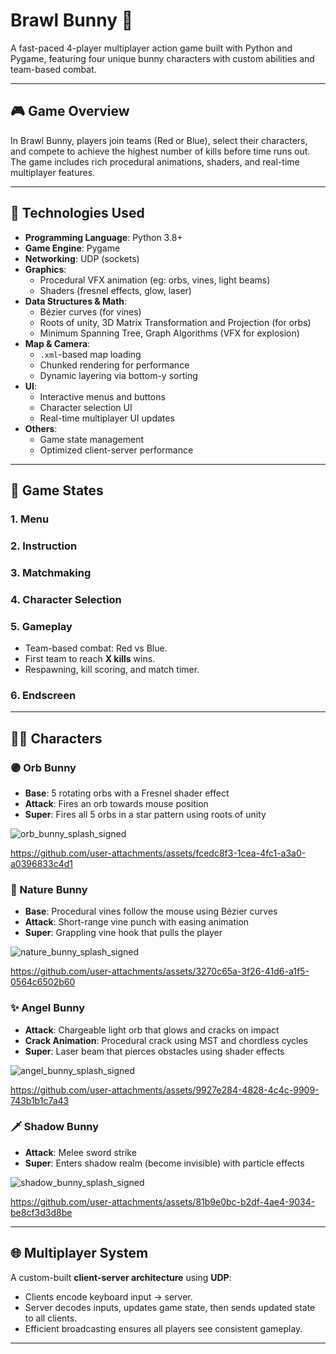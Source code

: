 # Brawl Bunny 🐰

A fast-paced 4-player multiplayer action game built with Python and Pygame, featuring four unique bunny characters with custom abilities and team-based combat.

---

## 🎮 Game Overview

In Brawl Bunny, players join teams (Red or Blue), select their characters, and compete to achieve the highest number of kills before time runs out. The game includes rich procedural animations, shaders, and real-time multiplayer features.

---
## 🧰 Technologies Used

- **Programming Language**: Python 3.8+
- **Game Engine**: Pygame
- **Networking**: UDP (sockets)
- **Graphics**:
  - Procedural VFX animation (eg: orbs, vines, light beams)
  - Shaders (fresnel effects, glow, laser)
- **Data Structures & Math**:
  - Bézier curves (for vines)
  - Roots of unity, 3D Matrix Transformation and Projection (for orbs)
  - Minimum Spanning Tree, Graph Algorithms (VFX for explosion)
- **Map & Camera**:
  - `.xml`-based map loading
  - Chunked rendering for performance
  - Dynamic layering via bottom-y sorting
- **UI**:
  - Interactive menus and buttons
  - Character selection UI
  - Real-time multiplayer UI updates
- **Others**:
  - Game state management
  - Optimized client-server performance
---

## 🧩 Game States

### 1. Menu
### 2. Instruction
### 3. Matchmaking
### 4. Character Selection
### 5. Gameplay
- Team-based combat: Red vs Blue.
- First team to reach **X kills** wins.
- Respawning, kill scoring, and match timer.
### 6. Endscreen
---

## 🧙‍♂️ Characters

### 🟣 Orb Bunny
- **Base**: 5 rotating orbs with a Fresnel shader effect
- **Attack**: Fires an orb towards mouse position
- **Super**: Fires all 5 orbs in a star pattern using roots of unity

![orb_bunny_splash_signed](https://github.com/user-attachments/assets/256d3c30-55f8-4aaf-863a-60d88b49b8a6)

https://github.com/user-attachments/assets/fcedc8f3-1cea-4fc1-a3a0-a0396833c4d1


### 🌿 Nature Bunny
- **Base**: Procedural vines follow the mouse using Bézier curves
- **Attack**: Short-range vine punch with easing animation
- **Super**: Grappling vine hook that pulls the player

![nature_bunny_splash_signed](https://github.com/user-attachments/assets/90c68f5d-1615-4403-b6d4-eeb1c3caede0)

https://github.com/user-attachments/assets/3270c65a-3f26-41d6-a1f5-0564c6502b60


### ✨ Angel Bunny
- **Attack**: Chargeable light orb that glows and cracks on impact
- **Crack Animation**: Procedural crack using MST and chordless cycles
- **Super**: Laser beam that pierces obstacles using shader effects

![angel_bunny_splash_signed](https://github.com/user-attachments/assets/a0b02121-f784-40a1-af70-ea49d3a892ec)

https://github.com/user-attachments/assets/9927e284-4828-4c4c-9909-743b1b1c7a43

### 🗡️ Shadow Bunny
- **Attack**: Melee sword strike 
- **Super**: Enters shadow realm (become invisible) with particle effects

![shadow_bunny_splash_signed](https://github.com/user-attachments/assets/bc2e9038-0152-4c86-8fc3-a6409819cebe)

https://github.com/user-attachments/assets/81b9e0bc-b2df-4ae4-9034-be8cf3d3d8be

---


## 🌐 Multiplayer System

A custom-built **client-server architecture** using **UDP**:
- Clients encode keyboard input → server.
- Server decodes inputs, updates game state, then sends updated state to all clients.
- Efficient broadcasting ensures all players see consistent gameplay.

---

